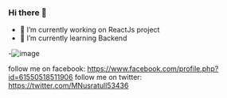 ### Hi there 👋

- 🔭 I’m currently working on ReactJs project
- 🌱 I’m currently learning Backend

-![image](https://github.com/mubinanusratullayeva/mubinanusratullayeva/assets/123224054/03893238-eadf-4ad6-bfeb-fc887500190f)

follow me on facebook: https://www.facebook.com/profile.php?id=61550518511906
follow me on twitter: https://twitter.com/MNusratull53436



<!--
**mubinanusratullayeva/mubinanusratullayeva** is a ✨ _special_ ✨ repository because its `README.md` (this file) appears on your GitHub profile.

Here are some ideas to get you started:

- 🔭 I’m currently working on ReactJs project
- 🌱 I’m currently learning Backend
- 👯 I’m looking to collaborate on ...
- 🤔 I’m looking for help with ...
- 💬 Ask me about ...
- 📫 How to reach me: ...
- 😄 Pronouns: ...
- ⚡ Fun fact: ...
-->
